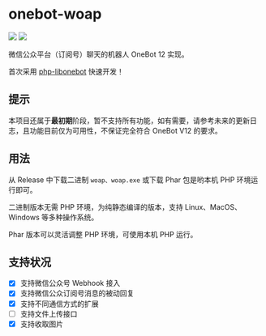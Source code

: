 # onebot-woap

![](https://img.shields.io/badge/OneBot-12-black)
![](https://img.shields.io/github/license/zhamao-robot/zhamao-framework?label=License)

微信公众平台（订阅号）聊天的机器人 OneBot 12 实现。

首次采用 [php-libonebot](https://github.com/botuniverse/php-libonebot) 快速开发！

## 提示

本项目还属于**最初期**阶段，暂不支持所有功能，如有需要，请参考未来的更新日志，且功能目前仅为可用性，不保证完全符合 OneBot V12 的要求。

## 用法

从 Release 中下载二进制 `woap、woap.exe` 或下载 Phar 包是哟本机 PHP 环境运行即可。

二进制版本无需 PHP 环境，为纯静态编译的版本，支持 Linux、MacOS、Windows 等多种操作系统。

Phar 版本可以灵活调整 PHP 环境，可使用本机 PHP 运行。

## 支持状况

- [X] 支持微信公众号 Webhook 接入
- [X] 支持微信公众订阅号消息的被动回复
- [X] 支持不同通信方式的扩展
- [ ] 支持文件上传接口
- [X] 支持收取图片

